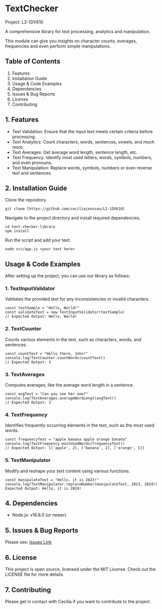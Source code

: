 # TextChecker
Project: L2-1DV610

A comprehensive library for text processing, analytics and manipulation. 

This module can give you insights on character counts, averages, frequencies and even perform simple manipulations.

## Table of Contents
1. Features
2. Installation Guide
3. Usage & Code Examples
4. Dependencies
5. Issues & Bug Reports
6. License
7. Contributing

## 1. Features
* Text Validation: Ensure that the input text meets certain criteria before processing.
* Text Analytics: Count characters, words, sentences, vowels, and much more.
* Text Averages: Get average word length, sentence length, etc.
* Text Frequency: Identify most used letters, words, symbols, numbers, and even pronouns.
* Text Manipulation: Replace words, symbols, numbers or even reverse text and sentences.

## 2. Installation Guide
Clone the repository.
```
git clone [https://github.com/ceciliajonsson/L2-1DV610]
```
Navigate to the project directory and install required dependencies.
```
cd text-checker-library
npm install
```
Run the script and add your text:
```
node src/app.js <your text here>
```

## Usage & Code Examples
After setting up the project, you can use our library as follows:

### 1. TextInputValidator
Validates the provided text for any inconsistencies or invalid characters.

```
const textSample = "Hello, World!"
const validateText = new TextInputValidator(textSample)
// Expected Output: Hello, World!

```


### 2. TextCounter
Counts various elements in the text, such as characters, words, and sentences.

```
const countText = "Hello there, John!"
console.log(TextCounter.countWords(countText))
// Expected Output: 3

```


### 3. TextAverages
Computes averages, like the average word length in a sentence.

```
const avgText = "Can you see her now?"
console.log(TextAverages.averageWordLengt(avgText))
// Expected Output: 3

```

### 4. TextFrequency
Identifies frequently occurring elements in the text, such as the most used words.

```
const frequencyText = "apple banana apple orange banana"
console.log(TextFrequency.mostUsedWords(frequencyText))
// Expected Output: [['apple', 2], ['banana', 2], ['orange', 1]]

```


### 5. TextManipulator
Modify and reshape your text content using various functions.

```
const manipulateText = "Hello, it is 2023!"
console.log(TextManipulator.replaceNumber(manipulateText, 2023, 2024))
Expected Output: Hello, it is 2024!

```

## 4. Dependencies
* Node.js: v18.8.0 (or newer)

## 5. Issues & Bug Reports
Please see: [Issues Link](https://github.com/ceciliajonsson/L2-1DV610/issues)

## 6. License
This project is open source, licensed under the MIT License. 
Check out the LICENSE file for more details.

## 7. Contributing
Please get in contact with Cecilia if you want to contribute to the project.
